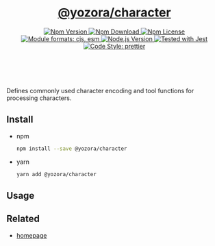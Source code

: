 <header>
  <h1 align="center">
    <a href="https://github.com/yozorajs/yozora/tree/v2.3.9/packages/character#readme">@yozora/character</a>
  </h1>
  <div align="center">
    <a href="https://www.npmjs.com/package/@yozora/character">
      <img
        alt="Npm Version"
        src="https://img.shields.io/npm/v/@yozora/character.svg"
      />
    </a>
    <a href="https://www.npmjs.com/package/@yozora/character">
      <img
        alt="Npm Download"
        src="https://img.shields.io/npm/dm/@yozora/character.svg"
      />
    </a>
    <a href="https://www.npmjs.com/package/@yozora/character">
      <img
        alt="Npm License"
        src="https://img.shields.io/npm/l/@yozora/character.svg"
      />
    </a>
    <a href="#install">
      <img
        alt="Module formats: cjs, esm"
        src="https://img.shields.io/badge/module_formats-cjs%2C%20esm-green.svg"
      />
    </a>
    <a href="https://github.com/nodejs/node">
      <img
        alt="Node.js Version"
        src="https://img.shields.io/node/v/@yozora/character"
      />
    </a>
    <a href="https://github.com/facebook/jest">
      <img
        alt="Tested with Jest"
        src="https://img.shields.io/badge/tested_with-jest-9c465e.svg"
      />
    </a>
    <a href="https://github.com/prettier/prettier">
      <img
        alt="Code Style: prettier"
        src="https://img.shields.io/badge/code_style-prettier-ff69b4.svg?style=flat-square"
      />
    </a>
  </div>
</header>
<br/>

Defines commonly used character encoding and tool functions for processing characters.

## Install

- npm

  ```bash
  npm install --save @yozora/character
  ```

- yarn

  ```bash
  yarn add @yozora/character
  ```

## Usage

## Related

- [homepage][]

[homepage]: https://github.com/yozorajs/yozora/tree/v2.3.9/packages/character#readme
